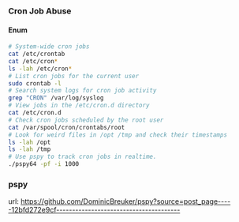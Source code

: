 ### Cron Job Abuse
#### Enum
```bash
# System-wide cron jobs
cat /etc/crontab
cat /etc/cron*
ls -lah /etc/cron*
# List cron jobs for the current user
sudo crontab -l
# Search system logs for cron job activity
grep "CRON" /var/log/syslog
# View jobs in the /etc/cron.d directory
cat /etc/cron.d
# Check cron jobs scheduled by the root user
cat /var/spool/cron/crontabs/root
# Look for weird files in /opt /tmp and check their timestamps
ls -lah /opt
ls -lah /tmp
# Use pspy to track cron jobs in realtime.
./pspy64 -pf -i 1000
```

### pspy
url: https://github.com/DominicBreuker/pspy?source=post_page-----12bfd272e9cf---------------------------------------